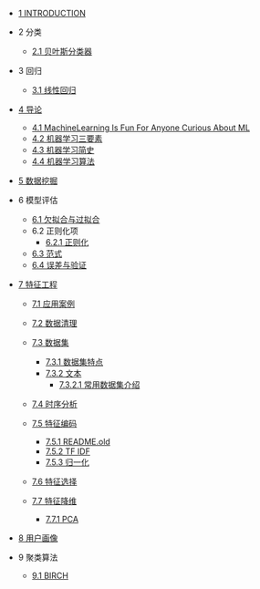   - [1 INTRODUCTION](/INTRODUCTION.md)
  - 2 分类
    - [2.1 贝叶斯分类器](/分类/贝叶斯分类器.md)
  - 3 回归
    - [3.1 线性回归](/回归/线性回归.md)
  - [4 导论](/导论/README.md)
    - [4.1 MachineLearning Is Fun For Anyone Curious About ML](/导论/MachineLearning-Is-Fun-For-Anyone-Curious-About-ML.md)
    - [4.2 机器学习三要素](/导论/机器学习三要素.md)
    - [4.3 机器学习简史](/导论/机器学习简史.md)
    - [4.4 机器学习算法](/导论/机器学习算法.md)
  - [5 数据挖掘](/数据挖掘/README.md)
    
  - 6 模型评估
    - [6.1 欠拟合与过拟合](/模型评估/欠拟合与过拟合.md)
    - 6.2 正则化项
      - [6.2.1 正则化](/模型评估/正则化项/正则化.md)
    - [6.3 范式](/模型评估/范式.md)
    - [6.4 误差与验证](/模型评估/误差与验证.md)
  - [7 特征工程](/特征工程/README.md)
    - [7.1 应用案例](/特征工程/应用案例/README.md)
      
    - [7.2 数据清理](/特征工程/数据清理/README.md)
      
    - [7.3 数据集](/特征工程/数据集/README.md)
      - [7.3.1 数据集特点](/特征工程/数据集/数据集特点.md)
      - [7.3.2 文本](/特征工程/数据集/文本/README.md)
        - [7.3.2.1 常用数据集介绍](/特征工程/数据集/文本/常用数据集介绍.md)
    - [7.4 时序分析](/特征工程/时序分析/README.md)
      
    - [7.5 特征编码](/特征工程/特征编码/README.md)
      - [7.5.1 README.old](/特征工程/特征编码/README.old.md)
      - [7.5.2 TF IDF](/特征工程/特征编码/TF-IDF.md)
      - [7.5.3 归一化](/特征工程/特征编码/归一化.md)
    - [7.6 特征选择](/特征工程/特征选择/README.md)
      
    - [7.7 特征降维](/特征工程/特征降维/README.md)
      - [7.7.1 PCA](/特征工程/特征降维/PCA.md)
  - [8 用户画像](/用户画像/README.md)
    
  - 9 聚类算法
    - [9.1 BIRCH](/聚类算法/BIRCH.md)